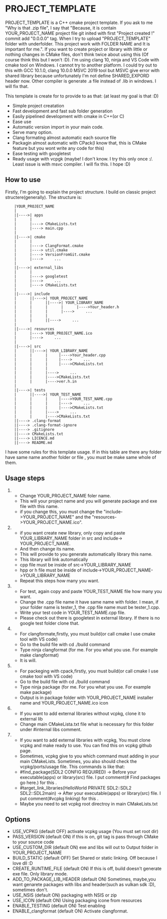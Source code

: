 # PROJECT_TEMPLATE

PROJECT_TEMPLATE is a C++ cmake project template. If you ask to me "Why is that .zip file", I say that "Because, it is contain YOUR_PROJECT_NAME project file git inited with first "Project created !" commit add "0.0.0.0" tag. When I try to upload "PROJECT_TEMPLATE" folder with underfolder. This project work with FOLDER NAME and It is important for me.". If you want to create project or library with little or nothing changes in CMake files, don't think twice about using this (Of course think this but I won't :D). I'm using clang 10, ninja and VS Code with cmake tool on Windows. I cannot try to another platform. I could try out to this with GCC 10.1.0, clang 10.0.0 MSVC 2019 tool but MSVC give error with shared library because unfortunately I'm not define SHARED_EXPORD header now. Other compiler is generate .a file instead of .lib in windows. I will fix that.

This template is create for to provide to as that:
(at least my goal is that :D)

* Simple project creatation
* Fast development and fast sub folder generation
* Easily pipelined development with cmake in C++(or C)
* Ease use
* Automatic version import in your main code.
* Serve many option.
* Clang formating almost automatic each source file
* Packagin almost automatic with CPack(I know that, this is CMake feature but you wont write any code for this)
* Ease testing with googletest
* Ready usage with vcpgk (maybe! I don't know.  I try this only once :/. Least issue is with msvc compiler. I will fix this. I hope :D)



## How to use

Firstly, I'm going to explain the project structure. I build on classic project structere(generally). The structure is:

        |YOUR_PROJECT_NAME
        |
        ||---->| apps
        |      |
        |      |----> CMakeLists.txt
        |      |----> main.cpp
        |
        ||---->| cmake
        |      |
        |      |----> ClangFormat.cmake
        |      |----> util.cmake
        |      |----> VersionFromGit.cmake
        |      |---->     ...
        |
        ||---->| external_libs
        |      |
        |      |----> googletest
        |      |---->     ...
        |      |----> CMakeLists.txt
        |
        ||---->| include
        |      ||---->| YOUR_PROJECT_NAME
        |      |      ||---->| YOUR_LIBRARY_NAME
        |      |      |      |      |---->Your_header.h
        |      |      |      |---->     ...
        |      |      |
        |      |      ||---->     ...
        |
        ||---->| resources
        |      |----> YOUR_PROJECT_NAME.ico
        |      |---->     ...
        |
        ||---->| src
        |      ||---->| YOUR_LIBRARY_NAME
        |      |      |     |---->Your_header.cpp
        |      |      |     |---->     ...
        |      |      |     |---->CMakeLists.txt
        |      |      |
        |      |      |---->     ...
        |      |      |---->CMakeLists.txt
        |      |      |---->ver.h.in
        |
        ||---->| tests
        |      ||---->| YOUR_TEST_NAME
        |      |      |     |---->YOUR_TEST_NAME.cpp
        |      |      |     |---->     ...
        |      |      |     |---->CMakeLists.txt
        |      |      |---->     ...
        |      |      |---->CMakeLists.txt
        ||----> .clang-format
        ||----> .clang-format-ignore
        ||----> .gitignore
        ||----> CMakeLists.txt
        ||----> LICENCE.md
        ||----> README.md

I have some rules for this template usage. If in this table are there any folder have same name another folder or file , you must be make same whole of them. 

## Usage steps

1.  * Change YOUR_PROJECT_NAME foler name. 
    * This will your project name and you will generate package and exe file with this name. 
    * if you change this, you must change the "include->YOUR_PROJECT_NAME" and the "resources->YOUR_PROJECT_NAME.ico".

2.  * if you want create new library, only copy and paste YOUR_LIBRARY_NAME folder in src and  include-> YOUR_PROJECT_NAME.
    * And then change its name. 
    * This will provide to you generate automatically library this name.
    * This library will link automatically
    * cpp file must be inside of src->YOUR_LIBRARY_NAME
    * hpp or h file must be inside of include->YOUR_PROJECT_NAME->YOUR_LIBRARY_NAME
    * Repeat this steps how many you want.

3.  * For test, again copy and paste YOUR_TEST_NAME file how many you want.
    * Change the .cpp file name it have same name with folder. I mean, if your folder name is tester_1, the .cpp file name must be tester_1.cpp.
    * Write your test code in YOUR_TEST_NAME.cpp file.
    * Please check out there is googletest in external library. If there is no google test folder clone that.

4.  * For clangformate,firstly, you must build(or call cmake I use cmake tool with VS code)
    * Go to the build file with cd ./build command
    * Type ninja clangformat (for me. For you what you use. For example make clangformat)
    * It is will.

5.  * For packeging with cpack,firstly, you must build(or call cmake I use cmake tool with VS code)
    * Go to the build file with cd ./build command
    * Type ninja package (for me. For you what you use. For example make package)
    * Output is in package folder with YOUR_PROJECT_NAME installer name and YOUR_PROJECT_NAME.ico icon

6.  * If you want to add external libraries without vcpkg, clone it to external lib
    * Change main CMakeLista.txt file what is necessary for this folder under #internal libs comment.

7. * If you want to add external libraries with vcpkg, You must clone vcpkg and make ready to use. You can find this on vcpkg github page.
    * Sometimes, vcpkg give to you which command must adding in your main CMakeLists. Sometimes, you also should check the vcpkg/ports/usage file. This commands is like that:
    * #find_package(SDL2 CONFIG REQUIRED) -> Before your executable(apps) or library(src) file. I put comment(# Find packages go here.) for this .
    * #target_link_libraries(HelloWorld PRIVATE SDL2::SDL2 SDL2::SDL2main) -> After your executable(apps) or library(src) file. I put comment(#vcpkg linking) for this .
    * Maybe you need to set vcpkg root directroy in main CMakeLists.txt


 ## Options

 * USE_VCPKG (default OFF) activate vcpkg usage (You must set root dir)
 * PASS_VERSION (default ON) if this is on, git tag is pass through CMake to your source code
 * USE_CUSTOM_DIR (default ON) exe and libs will out to Output folder in YOUR_PROJECT_NAME
 * BUILD_STATIC (default OFF) Set Shared or static linking. Off because I love dll :D
 * CREATE_RUNTIME_FILE (default ON) If this is off, build doesn't generate exe file. Only library mode.
 * ADD_TO_PACKAGE_LIB_HEADER (default ON) Sometimes, maybe,you want genarete packages with libs and header(such as vulkan sdk :D), sometimes don't.
 * USE_NSIS (default ON) packaging with NSIS or zip 
 * USE_ICON (default ON) Using packaging icone from resources
 * ENABLE_TESTING (default ON) Test enabling
 * ENABLE_clangformat (default ON) Activate clangformat.

